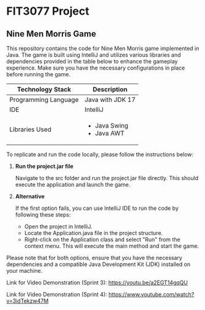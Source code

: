 # FIT3077 Project

## Nine Men Morris Game

This repository contains the code for Nine Men Morris game implemented in Java. The game is built using IntelliJ and utilizes various libraries and dependencies provided in the table below to enhance the gameplay experience. Make sure you have the necessary configurations in place before running the game.


| Technology Stack     | Description                                                                                                                                                                     |
|----------------------|---------------------------------------------------------------------------------------------------------------------------------------------------------------------------------|
| Programming Language | Java with JDK 17                                                                                                                                                                |
| IDE                  | IntelliJ                                                                                                                                                                        |
| Libraries Used       | <ul><li>Java Swing</li><li>Java AWT</li></ul>                                                                                                                                   | 


To replicate and run the code locally, please follow the instructions below:

1. **Run the project.jar file**

    Navigate to the src folder and run the project.jar file directly. This should execute the application and launch the game.

2. **Alternative**

   If the first option fails, you can use IntelliJ IDE to run the code by following these steps:

   - Open the project in IntelliJ.
   - Locate the Application.java file in the project structure.
   - Right-click on the Application class and select "Run" from the context menu. This will execute the main method and start the game.

Please note that for both options, ensure that you have the necessary dependencies and a compatible Java Development Kit (JDK) installed on your machine.

Link for Video Demonstration (Sprint 3): https://youtu.be/a2EGT14gqQU

Link for Video Demonstration (Sprint 4): https://www.youtube.com/watch?v=3idTekzw47M